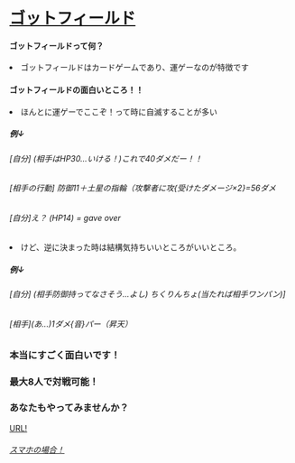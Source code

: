 
<!DOCTYPE html>
<html>
<title>
ゴットフィールドってなーに？
</title>
<u>
<h1>
ゴットフィールド
</h1>
</u>
<h4>
ゴットフィールドって何？
</h4>
<div class=setumei>
<li>
ゴットフィールドはカードゲームであり、運ゲーなのが特徴です
</li>
</div>
<h4>
ゴットフィールドの面白いところ！！
</h4>
<li>
ほんとに運ゲーでここぞ！って時に自滅することが多い
</li>
<h5>
例↓
</h5>
<h6>
[自分] (相手はHP30...いける！)これで40ダメだー！！
</h6>
<h6>
[相手の行動] 防御11＋土星の指輪（攻撃者に攻{受けたダメージ×2}=56ダメ
</h6>
<h6>
[自分]え？ (HP14) = gave over 
</h6>
<li>
けど、逆に決まった時は結構気持ちいいところがいいところ。
</li>
<h5>
例↓
</h5>
<h6>
[自分] (相手防御持ってなさそう...よし) ちくりんちょ(当たれば相手ワンパン)]
</h6>
<h6>
[相手](あ...)1ダメ{音}パー（昇天）
</h6>
<h3>本当にすごく面白いです！
</h3>
<h3>
最大8人で対戦可能！
</h3>
<h3>
あなたもやってみませんか？
</h3
<h4>
<a href=https://godfield.net/>
URL!
</a>
  </h4>
<a href=https://apps.apple.com/jp/app/%E3%82%B4%E3%83%83%E3%83%89%E3%83%95%E3%82%A3%E3%83%BC%E3%83%AB%E3%83%89/id1536427424/>
<h6>
スマホの場合！
</h6>
</a>
</html>

